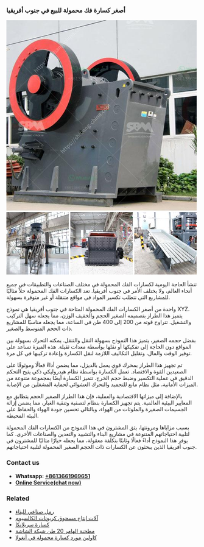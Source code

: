<h3>أصغر كسارة فك محمولة للبيع في جنوب أفريقيا</h3><img src='1701746487.jpg' alt=''><p>تنشأ الحاجة اليومية لكسارات الفك المحمولة في مختلف الصناعات والتطبيقات في جميع أنحاء العالم، ولا يختلف الأمر في جنوب أفريقيا. تعد الكسارات الفك المحمولة حلاً مثاليًا للمشاريع التي تتطلب تكسير المواد في مواقع متنقلة أو غير متوفرة بسهولة.</p><p>واحدة من أصغر الكسارات الفك المحمولة المتاحة في جنوب أفريقيا هي نموذج XYZ. يتميز هذا الطراز بتصميمه الصغير الحجم والخفيف الوزن، مما يجعله سهل التركيب والتشغيل. تتراوح قوته من 200 إلى 400 طن في الساعة، مما يجعله مناسبًا للمشاريع ذات الحجم المتوسط والصغير.</p><p>بفضل حجمه الصغير، يتميز هذا النموذج بسهولة النقل والتنقل. يمكنه التحرك بسهولة بين المواقع دون الحاجة إلى تفكيكها أو نقلها بواسطة معدات ثقيلة. هذه الميزة تساعد على توفير الوقت والمال، وتقليل التكاليف اللازمة لنقل الكسارة وإعادة تركيبها في كل مرة.</p><p>تم تجهيز هذا الطراز بمحرك قوي يعمل بالديزل، مما يضمن أداءً فعالًا وموثوقًا على الصعيدين القوة والاقتصاد. تعمل الكسارة بواسطة نظام هيدروليكي ذكي يتيح التحكم الدقيق في عملية التكسير وضبط حجم الخرج. تتميز الكسارة أيضًا بمجموعة متنوعة من الميزات الأمانية، مثل نظام مانع للتجميد والتحرك العشوائي لحماية المشغلين من الإصابة.</p><p>بالإضافة إلى ميزاتها الاقتصادية والعملية، فإن هذا الطراز الصغير الحجم يتطابق مع المعايير البيئية العالمية. يتم تجهيز الكسارة بنظام لتصفية وتنقية الغبار، مما يضمن إزالة الجسيمات الصغيرة والملوثات من الهواء، وبالتالي تحسين جودة الهواء والحفاظ على البيئة المحيطة.</p><p>بسبب مزاياها ومرونتها، يثق المشترون في هذا النموذج من الكسارات الفك المحمولة لتلبية احتياجاتهم المتنوعة في مشاريع البناء والتشييد والتعدين والصناعات الأخرى. كما يوفر هذا النموذج أداءً فعالًا وثابتًا بتكلفة معقولة، مما يجعله خيارًا مثاليًا للمشترون في جنوب أفريقيا الذين يبحثون عن الكسارات ذات الحجم الصغير المحمولة لتلبية احتياجاتهم.</p><h3>Contact us</h3><ul><li><strong>Whatsapp:&nbsp;<a href="https://wa.me/8613661969651">+8613661969651</a></strong></li><li><a href="https://swt.shibang-china.com/?git&amp;zhl&amp;أصغر كسارة فك محمولة للبيع في جنوب أفريقيا"><strong>Online Service(chat now)</strong></a></li></ul><h3>Related</h3><ul><li><a href='رمل صناعي للبناء.md'>رمل صناعي للبناء</a></li><li><a href='آلات إنتاج مسحوق كربونات الكالسيوم.md'>آلات إنتاج مسحوق كربونات الكالسيوم</a></li><li><a href='كسارة سريلانكا.md'>كسارة سريلانكا</a></li><li><a href='مطحنة الهامر 20 طن شبكة الشاشة.md'>مطحنة الهامر 20 طن شبكة الشاشة</a></li><li><a href='كاولين مورد كسارة محمولة في أنغولا.md'>كاولين مورد كسارة محمولة في أنغولا</a></li></ul>